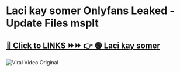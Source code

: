
 # Laci kay somer Onlyfans Leaked - Update Files msplt

## <h2><a href="https://clipsfans.com/Laci_kay_somer&ref=git">🔗 Click to LINKS ⏩⏩ 👉 🟢 Laci kay somer </a></h2>

<a href="https://clipsfans.com/Laci_kay_somer&ref=git" rel="nofollow" data-target="animated-image.originalLink"><img src="https://i.ibb.co.com/xMMVF88/686577567.gif" alt="Viral Video Original" style="max-width: 100%; display: inline-block;" data-target="animated-image.originalImage"></a>

